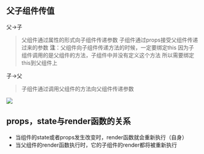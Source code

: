 ## 父子组件传值
父→子
> 父组件通过属性的形式向子组件传递参数
    子组件通过props接受父组件传递过来的参数
**注**：父组件向子组件传递方法的时候，一定要绑定this
   因为子组件调用的是父组件的方法，子组件中并没有定义这个方法
   所以需要绑定this到父组件上

子→父
>子组件通过调用父组件的方法向父组件传递参数

![](https://upload-images.jianshu.io/upload_images/9249356-64ef9700655cd31c.png?imageMogr2/auto-orient/strip%7CimageView2/2/w/1240)

## props，state与render函数的关系
- 当组件的state或者props发生改变时，render函数就会重新执行（自身）
- 当父组件的render函数执行时，它的子组件的render都将被重新执行
